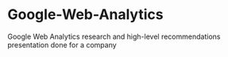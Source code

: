 # Google-Web-Analytics
Google Web Analytics research and high-level recommendations presentation done for a company
